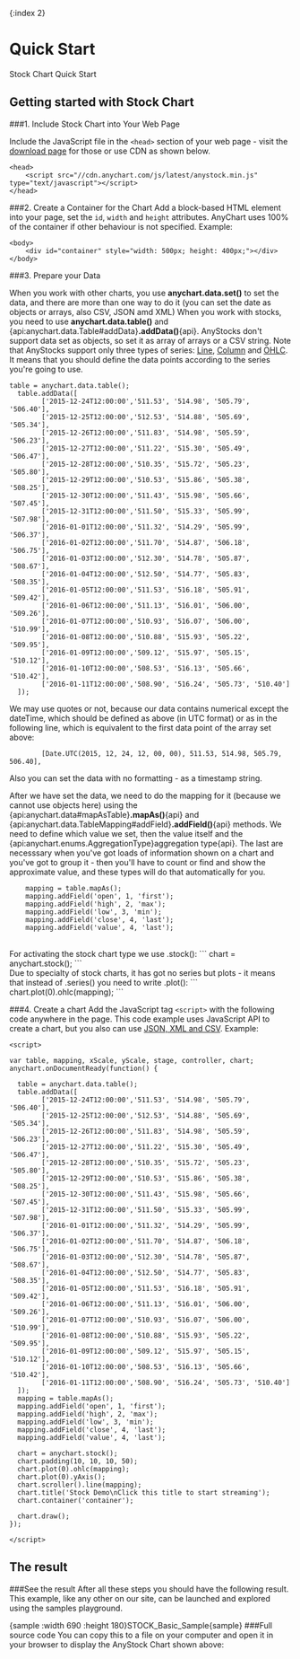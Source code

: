 {:index 2}
# Quick Start

Stock Chart Quick Start
  
## Getting started with Stock Chart
###1. Include Stock Chart into Your Web Page

Include the JavaScript file in the `<head>` section of your web page - visit the [download page](../Quick_Start/Downloading_AnyChart) for those or use CDN as shown below.

```
<head>
    <script src="//cdn.anychart.com/js/latest/anystock.min.js" type="text/javascript"></script> 
</head>
```

###2. Create a Container for the Chart
Add a block-based HTML element into your page, set the `id`, `width` and `height` attributes. AnyChart uses 100% of the container if other behaviour is not specified. 
Example:
```
<body>
    <div id="container" style="width: 500px; height: 400px;"></div>
</body>
```

###3. Prepare your Data

When you work with other charts, you use **anychart.data.set()** to set the data, and there are more than one way to do it (you can set the date as objects or arrays, also CSV, JSON amd XML)
When you work with stocks, you need to use **anychart.data.table()** and {api:anychart.data.Table#addData}**.addData()**{api}. AnyStocks don't support data set as objects, so set it as array of arrays or a CSV string.
Note that AnyStocks support only three types of series: [Line](../Basic_Chart_Types/Line-Spline-StepLine_Charts), [Column](../Basic_Chart_Types/Column_Chart) and [OHLC](../Basic_Chart_Types/OHLC_Chart). It means that you should define the data points according to the series you're going to use.

```
table = anychart.data.table();
  table.addData([
		['2015-12-24T12:00:00','511.53', '514.98', '505.79', '506.40'],
		['2015-12-25T12:00:00','512.53', '514.88', '505.69', '505.34'],
		['2015-12-26T12:00:00','511.83', '514.98', '505.59', '506.23'],
		['2015-12-27T12:00:00','511.22', '515.30', '505.49', '506.47'],
		['2015-12-28T12:00:00','510.35', '515.72', '505.23', '505.80'],
		['2015-12-29T12:00:00','510.53', '515.86', '505.38', '508.25'],
		['2015-12-30T12:00:00','511.43', '515.98', '505.66', '507.45'],
		['2015-12-31T12:00:00','511.50', '515.33', '505.99', '507.98'],
		['2016-01-01T12:00:00','511.32', '514.29', '505.99', '506.37'],
		['2016-01-02T12:00:00','511.70', '514.87', '506.18', '506.75'],
		['2016-01-03T12:00:00','512.30', '514.78', '505.87', '508.67'],
		['2016-01-04T12:00:00','512.50', '514.77', '505.83', '508.35'],
		['2016-01-05T12:00:00','511.53', '516.18', '505.91', '509.42'],
		['2016-01-06T12:00:00','511.13', '516.01', '506.00', '509.26'],
		['2016-01-07T12:00:00','510.93', '516.07', '506.00', '510.99'],
		['2016-01-08T12:00:00','510.88', '515.93', '505.22', '509.95'],
		['2016-01-09T12:00:00','509.12', '515.97', '505.15', '510.12'],
		['2016-01-10T12:00:00','508.53', '516.13', '505.66', '510.42'],
		['2016-01-11T12:00:00','508.90', '516.24', '505.73', '510.40']	
  ]);
```

We may use quotes or not, because our data contains numerical except the dateTime, which should be defined as above (in UTC format) or as in the following line, which is equivalent to the first data point of the array set above:

```
		[Date.UTC(2015, 12, 24, 12, 00, 00), 511.53, 514.98, 505.79, 506.40],
```

Also you can set the data with no formatting - as a timestamp string.


After we have set the data, we need to do the mapping for it (beсause we cannot use objects here) using the {api:anychart.data#mapAsTable}**.mapAs()**{api} and {api:anychart.data.TableMapping#addField}**.addField()**{api} methods. We need to define which value we set, then the value itself and the {api:anychart.enums.AggregationType}aggregation type{api}. The last are necesssary when you've got loads of information shown on a chart and you've got to group it - then you'll have to count or find and show the approximate value, and these types will do that automatically for you.

```
	mapping = table.mapAs();
	mapping.addField('open', 1, 'first');
	mapping.addField('high', 2, 'max');
	mapping.addField('low', 3, 'min');
	mapping.addField('close', 4, 'last');
	mapping.addField('value', 4, 'last');
```
<br>
For activating the stock chart type we use .stock():
```
	chart = anychart.stock();
```
<br>
Due to specialty of stock charts, it has got no series but plots - it means that instead of .series() you need to write .plot():
```
	chart.plot(0).ohlc(mapping);
```

###4. Create a chart
Add the JavaScript tag `<script>` with the following code anywhere in the page. 
This code example uses JavaScript API to create a chart, but you also can use [JSON, XML and CSV](Data_from_JSON,_XML,_CSV). 
Example:

```
<script>

var table, mapping, xScale, yScale, stage, controller, chart;
anychart.onDocumentReady(function() {

  table = anychart.data.table();
  table.addData([
		['2015-12-24T12:00:00','511.53', '514.98', '505.79', '506.40'],
		['2015-12-25T12:00:00','512.53', '514.88', '505.69', '505.34'],
		['2015-12-26T12:00:00','511.83', '514.98', '505.59', '506.23'],
		['2015-12-27T12:00:00','511.22', '515.30', '505.49', '506.47'],
		['2015-12-28T12:00:00','510.35', '515.72', '505.23', '505.80'],
		['2015-12-29T12:00:00','510.53', '515.86', '505.38', '508.25'],
		['2015-12-30T12:00:00','511.43', '515.98', '505.66', '507.45'],
		['2015-12-31T12:00:00','511.50', '515.33', '505.99', '507.98'],
		['2016-01-01T12:00:00','511.32', '514.29', '505.99', '506.37'],
		['2016-01-02T12:00:00','511.70', '514.87', '506.18', '506.75'],
		['2016-01-03T12:00:00','512.30', '514.78', '505.87', '508.67'],
		['2016-01-04T12:00:00','512.50', '514.77', '505.83', '508.35'],
		['2016-01-05T12:00:00','511.53', '516.18', '505.91', '509.42'],
		['2016-01-06T12:00:00','511.13', '516.01', '506.00', '509.26'],
		['2016-01-07T12:00:00','510.93', '516.07', '506.00', '510.99'],
		['2016-01-08T12:00:00','510.88', '515.93', '505.22', '509.95'],
		['2016-01-09T12:00:00','509.12', '515.97', '505.15', '510.12'],
		['2016-01-10T12:00:00','508.53', '516.13', '505.66', '510.42'],
		['2016-01-11T12:00:00','508.90', '516.24', '505.73', '510.40']	
  ]);
  mapping = table.mapAs();
  mapping.addField('open', 1, 'first');
  mapping.addField('high', 2, 'max');
  mapping.addField('low', 3, 'min');
  mapping.addField('close', 4, 'last');
  mapping.addField('value', 4, 'last');

  chart = anychart.stock();
  chart.padding(10, 10, 10, 50);
  chart.plot(0).ohlc(mapping);
  chart.plot(0).yAxis();
  chart.scroller().line(mapping);
  chart.title('Stock Demo\nClick this title to start streaming');
  chart.container('container');

  chart.draw();
});

</script>
```
  
## The result
###See the result
After all these steps you should have the following result. This example, like any other on our site, can be launched and explored using the samples playground.

{sample :width 690 :height 180}STOCK\_Basic\_Sample{sample}
###Full source code
You can copy this to a file on your computer and open it in your browser to display the AnyStock Chart shown above:
```

```
